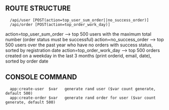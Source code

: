 ROUTE STRUCTURE
-------------------

      /api/user [POST(action=top_user_sum_order||no_success_order)] 
      /api/order [POST(action=top_order_work_day)]

action=top_user_sum_order --> top 500 users with the maximum total number (order status must be successful)
action=no_success_order --> top 500 users over the past year who have no orders with success status, sorted by registration date
action=top_order_work_day --> top 500 orders created on a weekday in the last 3 months (print orderid, email, date), sorted by order date


CONSOLE COMMAND
------------

      app:create-user  $var   generate rand user ($var count generate, default 500)
      app:create-order $var   generate rand order for user ($var count generate, default 500)